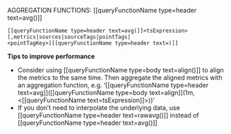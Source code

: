 AGGREGATION FUNCTIONS: [[queryFunctionName type=header text=avg()]]

```
[[queryFunctionName type=header text=avg(]]<tsExpression>
[,metrics|sources|sourceTags|pointTags|
<pointTagKey>][[queryFunctionName type=header text=)]]
```

**Tips to improve performance**
- Consider using [[queryFunctionName type=body text=align()]] to align the metrics to the same time. Then aggregate the aligned metrics with an aggregation function, e.g. ‘[[queryFunctionName type=header text=avg]]([[queryFunctionName type=body text=align]](1m, <[[queryFunctionName text=tsExpression]]>))’
- If you don’t need to interpolate the underlying data, use [[queryFunctionName type=header text=rawavg()]] instead of [[queryFunctionName type=header text=avg()]]
